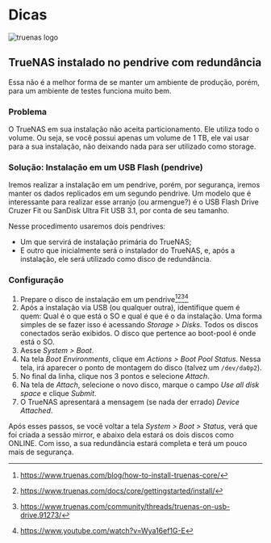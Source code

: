 # Dicas
![truenas logo](https://www.ixsystems.com/wp-content/uploads/2021/02/truenas_open_storage-logo-full-color-rgb-1280x280.png)

## TrueNAS instalado no pendrive com redundância
Essa não é a melhor forma de se manter um ambiente de produção, porém, para um ambiente de testes funciona muito bem.

### Problema
O TrueNAS em sua instalação não aceita particionamento. Ele utiliza todo o volume. Ou seja, se você possui apenas um volume de 1 TB, ele vai usar para a sua instalação, não deixando nada para ser utilizado como storage.

### Solução: Instalação em um USB Flash (pendrive)
Iremos realizar a instalação em um pendrive, porém, por segurança, iremos manter os dados replicados em um segundo pendrive.
Um modelo que é interessante para realizar esse arranjo (ou armengue?) é o USB Flash Drive Cruzer Fit ou SanDisk Ultra Fit USB 3.1, por conta de seu tamanho.

Nesse procedimento usaremos dois pendrives:
- Um que servirá de instalação primária do TrueNAS;
- E outro que inicialmente será o instalador do TrueNAS, e, após a instalação, ele será utilizado como disco de redundância.

### Configuração
1. Prepare o disco de instalação em um pendrive[^0][^1][^2][^3]
2. Após a instalação via USB (ou qualquer outra), identifique quem é quem: Qual é o que está o SO e qual é que é o da instalação. Uma forma simples de se fazer isso é acessando *Storage > Disks*. Todos os discos conectados serão exibidos. O disco que pertence ao boot-pool é onde está o SO.
3. Aesse *System > Boot*.
4. Na tela *Boot Environments*, clique em *Actions > Boot Pool Status*. Nessa tela, irá aparecer o ponto de montagem do disco (talvez um `/dev/da0p2`).
5. No final da linha, clique nos 3 pontos e selecione *Attach*.
6. Na tela de *Attach*, selecione o novo disco, marque o campo *Use all disk space* e clique *Submit*.
7. O TrueNAS apresentará a mensagem (se nada der errado) *Device Attached*.

Após esses passos, se você voltar a tela *System > Boot > Status*, verá que foi criada a sessão mirror, e abaixo dela estará os dois discos como ONLINE. Com isso, a sua redundância estará completa e terá um pouco mais de segurança.


[^0]: https://www.truenas.com/blog/how-to-install-truenas-core/
[^1]: https://www.truenas.com/docs/core/gettingstarted/install/
[^2]: https://www.truenas.com/community/threads/truenas-on-usb-drive.91273/
[^3]: https://www.youtube.com/watch?v=Wya16ef1G-E
[^4]: https://youtu.be/xTUsJNvLHS8
